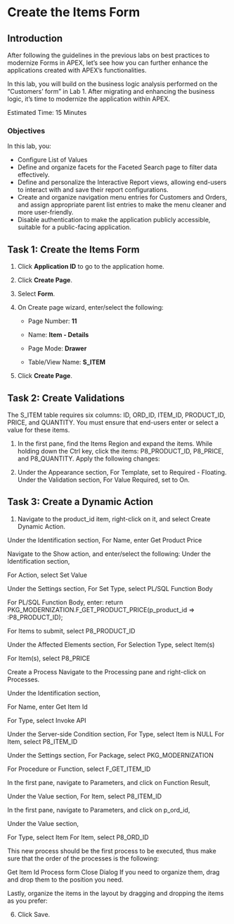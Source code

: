 # Create the Items Form

## Introduction

After following the guidelines in the previous labs on best practices to modernize Forms in APEX, let’s see how you can further enhance the applications created with APEX’s functionalities.

In this lab, you will build on the business logic analysis performed on the “Customers’ form” in Lab 1. After migrating and enhancing the business logic, it’s time to modernize the application within APEX.

Estimated Time: 15 Minutes

### Objectives

In this lab, you:

- Configure List of Values
- Define and organize facets for the Faceted Search page to filter data effectively.
- Define and personalize the Interactive Report views, allowing end-users to interact with and save their report configurations.
- Create and organize navigation menu entries for Customers and Orders, and assign appropriate parent list entries to make the menu cleaner and more user-friendly.
- Disable authentication to make the application publicly accessible, suitable for a public-facing application.

## Task 1: Create the Items Form

1. Click **Application ID** to go to the application home.

2. Click **Create Page**.

3. Select **Form**.

4. On Create page wizard, enter/select the following:

   - Page Number: **11**

   - Name: **Item - Details**

   - Page Mode: **Drawer**

   - Table/View Name: **S_ITEM**

5. Click **Create Page**.

## Task 2: Create Validations

The S_ITEM table requires six columns: ID, ORD_ID, ITEM_ID, PRODUCT_ID, PRICE, and QUANTITY. You must ensure that end-users enter or select a value for these items.

1. In the first pane, find the Items Region and expand the items.
While holding down the Ctrl key, click the items: P8_PRODUCT_ID, P8_PRICE, and P8_QUANTITY. Apply the following changes:

2. Under the Appearance section,
For Template, set to Required - Floating.
Under the Validation section,
For Value Required, set to On.

## Task 3: Create a Dynamic Action

1. Navigate to the product_id item, right-click on it, and select Create Dynamic Action.

Under the Identification section,
For Name, enter Get Product Price

Navigate to the Show action,  and enter/select the following:
Under the Identification section,

For Action, select Set Value

Under the Settings section,
For Set Type, select PL/SQL Function Body

For PL/SQL Function Body, enter:
return PKG_MODERNIZATION.F_GET_PRODUCT_PRICE(p_product_id => :P8_PRODUCT_ID);

For Items to submit, select P8_PRODUCT_ID

Under the Affected Elements section,
For Selection Type, select Item(s)

For Item(s), select P8_PRICE

Create a Process 
Navigate to the Processing pane and right-click on Processes.

Under the Identification section, 

For Name, enter Get Item Id

For Type, select Invoke API

Under the Server-side Condition section,
For Type, select Item is NULL
For Item,  select P8_ITEM_ID

Under the Settings section,
For Package, select PKG_MODERNIZATION

For Procedure or Function, select F_GET_ITEM_ID

In the first pane, navigate to Parameters, and click on Function Result,

Under the Value section,
For Item, select P8_ITEM_ID

In the first pane, navigate to Parameters, and click on p_ord_id,

Under the Value section,

For Type, select Item
For Item, select P8_ORD_ID

This new process should be the first process to be executed, thus make sure that the order of the processes is the following:

Get Item Id
Process form
Close Dialog
If you need to organize them, drag and drop them to the position you need.

Lastly, organize the items in the layout by dragging and dropping the items as you prefer:



6. Click Save.